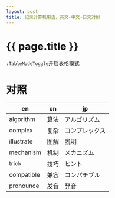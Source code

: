 ```yaml
---
layout: post
title: 记录计算机用语，英文-中文-日文对照 
---
```

{{ page.title }}
=============

`:TableModeToggle`开启表格模式

# 对照

| en         | cn   | jp             |
|------------|------|----------------|
| algorithm  | 算法 | アルゴリズム   |
| complex    | 复杂 | コンプレックス |
| illustrate | 图解 | 説明           |
| mechanism  | 机制 | メカニズム     |
| trick      | 技巧 | ヒント         |
| compatible | 兼容 | コンパチブル   |
| pronounce  | 发音 | 発音           |
 

